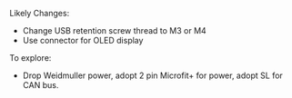 Likely Changes:
* Change USB retention screw thread to M3 or M4
* Use connector for OLED display



To explore:
* Drop Weidmuller power, adopt 2 pin Microfit+ for power, adopt SL for CAN bus.